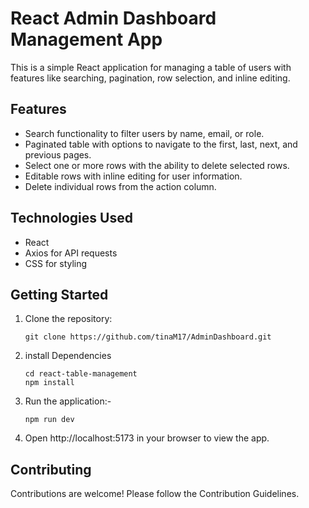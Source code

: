 # React Admin Dashboard Management App

This is a simple React application for managing a table of users with features like searching, pagination, row selection, and inline editing.

## Features

- Search functionality to filter users by name, email, or role.
- Paginated table with options to navigate to the first, last, next, and previous pages.
- Select one or more rows with the ability to delete selected rows.
- Editable rows with inline editing for user information.
- Delete individual rows from the action column.

## Technologies Used

- React
- Axios for API requests
- CSS for styling

## Getting Started

1. Clone the repository:

   ```
   git clone https://github.com/tinaM17/AdminDashboard.git
2. install Dependencies
   ```
   cd react-table-management
   npm install
3. Run the application:-
   ```
   npm run dev
   
4. Open http://localhost:5173 in your browser to view the app.

## Contributing
Contributions are welcome! Please follow the Contribution Guidelines.


